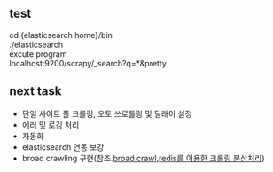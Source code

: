 ## test  
cd {elasticsearch home}/bin     
./elasticsearch  
excute program  
localhost:9200/scrapy/_search?q=*&pretty  
  
## next task
* 단일 사이트 풀 크롤링, 오토 쓰로틀링 및 딜래이 설정
* 에러 및 로깅 처리
* 자동화
* elasticsearch 연동 보강
* broad crawling 구현(참조.[broad crawl](http://doc.scrapy.org/en/1.0/topics/broad-crawls.html),[redis를 이용한 크롤링 분산처리](https://getpocket.com/a/read/1100339970))  